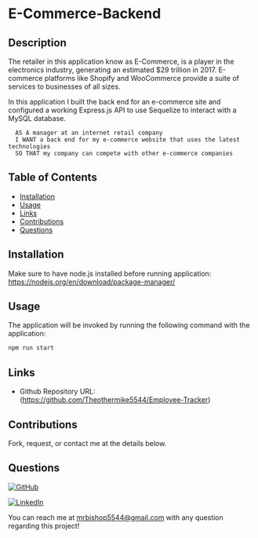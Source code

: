 # E-Commerce-Backend

## Description

 The retailer in this application know as E-Commerce, is a player in the electronics industry, generating an estimated $29 trillion in 2017. E-commerce platforms like Shopify and WooCommerce provide a suite of services to businesses of all sizes.

 In this application I built the back end for an e-commerce site and configured a working Express.js API to use Sequelize to interact with a MySQL database.

```
  AS A manager at an internet retail company
  I WANT a back end for my e-commerce website that uses the latest technologies
  SO THAT my company can compete with other e-commerce companies
```

## Table of Contents
  * [Installation](#installation)
  * [Usage](#usage)
  * [Links](#links)
  * [Contributions](#contributions)
  * [Questions](#questions)
  
  
## Installation

Make sure to have node.js installed before running application:
https://nodejs.org/en/download/package-manager/

## Usage

  The application will be invoked by running the following command with the application:

``` bash
npm run start
```

 ## Links
 
  * Github Repository URL: (https://github.com/Theothermike5544/Employee-Tracker)


## Contributions

  Fork, request, or contact me at the details below.
  

## Questions

[![GitHub](https://img.shields.io/badge/My%20GitHub-Click%20Me!-blueviolet?style=plastic&logo=GitHub)](https://github.com/Theothermike5544) 

[![LinkedIn](https://img.shields.io/badge/My%20LinkedIn-Click%20Me!-grey?style=plastic&logo=LinkedIn&labelColor=blue)](https://www.linkedin.com/in/michael-bishop-1b3358104/)

You can reach me at mrbishop5544@gmail.com with any question regarding this project!
  
